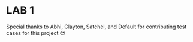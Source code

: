# LAB 1

Special thanks to Abhi, Clayton, Satchel, and Default for contributing test cases for this project :heart_eyes:
